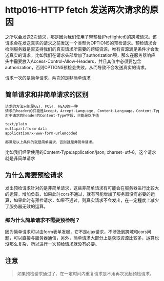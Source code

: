 # http016-HTTP fetch 发送两次请求的原因

之所以会发送2次请求，那是因为我们使用了带预检(Preflighted)的跨域请求。该请求会在发送真实的请求之前发送一个类型为OPTIONS的预检请求。预检请求会检测服务器是否支持我们的真实请求所需要的跨域资源，唯有资源满足条件才会发送真实的请求。比如我们在请求头部增加了authorization项，那么在服务器响应头中需要放入Access-Control-Allow-Headers，并且其值中必须要包含authorization，否则OPTIONS预检会失败，从而导致不会发送真实的请求。

请求一次的是简单请求，两次的是非简单请求

## 简单请求和非简单请求的区别
```js
请求的方法只能是GET, POST, HEAD的一种
请求的header的只能是Accept，Accept-Language, Content-Language，Content-Type这些字段，不能超出这些字段
对于请求的header的Content-Type字段，只能是以下值

text/plain
multipart/form-data
application/x-www-form-urlencoded

都满足以上条件的就是简单请求，否则就是非简单请求。
```
比如我们经常使用的Content-Type:application/json; charset=utf-8，这个请求就是非简单请求





## 为什么需要预检请求

发出预检请求针对的是非简单请求，这些非简单请求有可能会在服务器进行比较大的运算，增加负载，如果此时cors不通过，就有可能增加了服务器没有必要的运算，如果此时有预检请求，如果不通过，则真实请求不会发出，在一定程度上减少了服务器无效的运算。

### 那为什么简单请求不需要预检呢？
因为简单请求可以由form表单发起，它不是ajax请求，不涉及到跨域和cors问题，可以直接与服务器通信，另外，简单请求大部分上是获取资源比较多，运算也没那么复杂，所以进行一次预检请求就没有必要。


## 注意
> 如果预检请求通过了，在一定时间内重复请求是不用再次发起预检请求。
